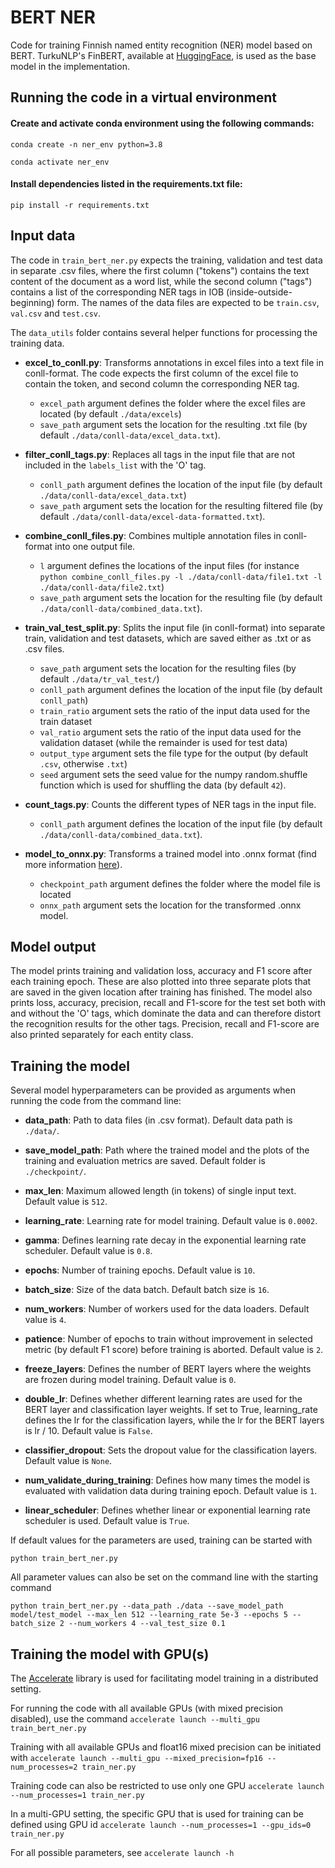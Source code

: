 # BERT NER

Code for training Finnish named entity recognition (NER) model based on BERT. TurkuNLP's FinBERT, available at [HuggingFace](https://huggingface.co/TurkuNLP/bert-base-finnish-cased-v1), is used as the base model in the implementation.

## Running the code in a virtual environment

#### Create and activate conda environment using the following commands:

`conda create -n ner_env python=3.8`

`conda activate ner_env`

#### Install dependencies listed in the requirements.txt file:

`pip install -r requirements.txt`

## Input data

The code in `train_bert_ner.py` expects the training, validation and test data in separate .csv files, where the first column ("tokens") contains the text content of the document as a word list, while the second column ("tags") contains a list of the corresponding NER tags in IOB (inside-outside-beginning) form. The names of the data files are expected to be `train.csv`, `val.csv` and `test.csv`.

The `data_utils` folder contains several helper functions for processing the training data.

- **excel_to_conll.py**: Transforms annotations in excel files into a text file in conll-format. The code expects the first column of the excel file to contain the token, and second column the corresponding NER tag. 
  -  `excel_path` argument defines the folder where the excel files are located (by default `./data/excels`)
  -  `save_path` argument sets the location for the resulting .txt file (by default `./data/conll-data/excel_data.txt`). 

- **filter_conll_tags.py**: Replaces all tags in the input file that are not included in the `labels_list` with the 'O' tag. 
  - `conll_path` argument defines the location of the input file (by default `./data/conll-data/excel_data.txt`)
  - `save_path` argument sets the location for the resulting filtered file (by default `./data/conll-data/excel-data-formatted.txt`). 

- **combine_conll_files.py**: Combines multiple annotation files in conll-format into one output file. 
  - `l` argument defines the locations of the input files (for instance `python combine_conll_files.py -l ./data/conll-data/file1.txt -l ./data/conll-data/file2.txt`) 
  - `save_path` argument sets the location for the resulting file (by default `./data/conll-data/combined_data.txt`). 

- **train_val_test_split.py**: Splits the input file (in conll-format) into separate train, validation and test datasets, which are saved either as .txt or as .csv files. 
  - `save_path` argument sets the location for the resulting files (by default `./data/tr_val_test/`)
  - `conll_path` argument defines the location of the input file (by default `conll_path`)
  - `train_ratio` argument sets the ratio of the input data used for the train dataset
  - `val_ratio` argument sets the ratio of the input data used for the validation dataset (while the remainder is used for test data)
  - `output_type` argument sets the file type for the output (by default `.csv`, otherwise `.txt`)
  - `seed` argument sets the seed value for the numpy random.shuffle function which is used for shuffling the data (by default `42`). 

- **count_tags.py**: Counts the different types of NER tags in the input file. 
  - `conll_path` argument defines the location of the input file (by default `./data/conll-data/combined_data.txt`). 

- **model_to_onnx.py**: Transforms a trained model into .onnx format (find more information [here](https://huggingface.co/docs/optimum/main/en/exporters/onnx/usage_guides/export_a_model#export-a-model-to-onnx-with-optimumexportersonnx)).
  - `checkpoint_path` argument defines the folder where the model file is located
  - `onnx_path` argument sets the location for the transformed .onnx model.

## Model output

The model prints training and validation loss, accuracy and F1 score after each training epoch. These are also plotted into three separate plots that are saved in the given location after training has finished. The model also prints loss, accuracy, precision, recall and F1-score for the test set both with and without the 'O' tags, which dominate the data and can therefore distort the recognition results for the other tags. Precision, recall and F1-score are also printed separately for each entity class.

## Training the model

Several model hyperparameters can be provided as arguments when running the code from the command line:

- **data_path**: Path to data files (in .csv format). Default data path is `./data/`.

- **save_model_path**: Path where the trained model and the plots of the training and evaluation metrics are saved. Default folder is `./checkpoint/`.

- **max_len**: Maximum allowed length (in tokens) of single input text. Default value is `512`.

- **learning_rate**: Learning rate for model training. Default value is `0.0002`.

- **gamma**: Defines learning rate decay in the exponential learning rate scheduler. Default value is `0.8`.

- **epochs**: Number of training epochs. Default value is `10`.

- **batch_size**: Size of the data batch. Default batch size is `16`.

- **num_workers**: Number of workers used for the data loaders. Default value is `4`.

- **patience**: Number of epochs to train without improvement in selected metric (by default F1 score) before training is aborted. Default value is `2`.

- **freeze_layers**: Defines the number of BERT layers where the weights are frozen during model training. Default value is `0`.

- **double_lr**: Defines whether different learning rates are used for the BERT layer and classification layer weights. If set to True, 
learning_rate defines the lr for the classification layers, while the lr for the BERT layers is lr / 10. Default value is `False`.

- **classifier_dropout**: Sets the dropout value for the classification layers. Default value is `None`.

- **num_validate_during_training**: Defines how many times the model is evaluated with validation data during training epoch. Default value is `1`.

- **linear_scheduler**: Defines whether linear or exponential learning rate scheduler is used. Default value is `True`.

If default values for the parameters are used, training can be started with

`python train_bert_ner.py`

All parameter values can also be set on the command line with the starting command 

`python train_bert_ner.py --data_path ./data --save_model_path model/test_model --max_len 512 --learning_rate 5e-3 --epochs 5 --batch_size 2 --num_workers 4 --val_test_size 0.1`

## Training the model with GPU(s)

The [Accelerate](https://huggingface.co/docs/accelerate/index) library is used for facilitating model training in a distributed setting.

For running the code with all available GPUs (with mixed precision disabled), use the command 
`accelerate launch --multi_gpu train_bert_ner.py`

Training with all available GPUs and float16 mixed precision can be initiated with 
`accelerate launch --multi_gpu --mixed_precision=fp16 --num_processes=2 train_ner.py`

Training code can also be restricted to use only one GPU
`accelerate launch --num_processes=1 train_ner.py`

In a multi-GPU setting, the specific GPU that is used for training can be defined using GPU id 
`accelerate launch --num_processes=1 --gpu_ids=0 train_ner.py`

For all possible parameters, see 
`accelerate launch -h`
